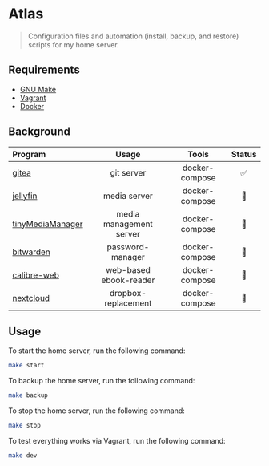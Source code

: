 # Atlas
> Configuration files and automation (install, backup, and restore) scripts for my home server.

## Requirements

- [GNU Make](https://www.gnu.org/software/make/)
- [Vagrant](https://www.vagrantup.com/)
- [Docker](https://www.docker.com/#)

## Background

| Program                                                    | Usage                              | Tools                      | Status |
| :--------------------------------------------------------- | :--------------------------------: | :------------------------: | :----: |
| [gitea](https://gitea.io/en-us/)                           | git server                         | docker-compose             | ✅ |
| [jellyfin](https://jellyfin.org/)                          | media server                       | docker-compose             | 🚧 |
| [tinyMediaManager](https://www.tinymediamanager.org/)      | media management server            | docker-compose             | 🚧 |
| [bitwarden](https://bitwarden.com/)                        | password-manager                   | docker-compose             | 🚧 |
| [calibre-web](https://github.com/janeczku/calibre-web)     | web-based ebook-reader             | docker-compose             | 🚧 |
| [nextcloud](https://nextcloud.com/)                        | dropbox-replacement                | docker-compose             | 🚧 |

## Usage
To start the home server, run the following command:
```bash
make start
```

To backup the home server, run the following command:
```bash
make backup
```

To stop the home server, run the following command:
```bash
make stop
```

To test everything works via Vagrant, run the following command:
```bash
make dev
```